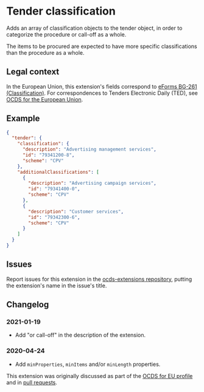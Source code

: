 # Tender classification

Adds an array of classification objects to the tender object, in order to categorize the procedure or call-off as a whole.

The items to be procured are expected to have more specific classifications than the procedure as a whole.

## Legal context

In the European Union, this extension's fields correspond to [eForms BG-261 (Classification)](https://docs.ted.europa.eu/eforms/latest/reference/business-terms/). For correspondences to Tenders Electronic Daily (TED), see [OCDS for the European Union](https://standard.open-contracting.org/profiles/eu/latest/en/).

## Example

```json
{
  "tender": {
    "classification": {
      "description": "Advertising management services",
      "id": "79341200-8",
      "scheme": "CPV"
    },
    "additionalClassifications": [
      {
        "description": "Advertising campaign services",
        "id": "79341400-0",
        "scheme": "CPV"
      },
      {
        "description": "Customer services",
        "id": "79342300-6",
        "scheme": "CPV"
      }
    ]
  }
}
```

## Issues

Report issues for this extension in the [ocds-extensions repository](https://github.com/open-contracting/ocds-extensions/issues), putting the extension's name in the issue's title.

## Changelog

### 2021-01-19

- Add "or call-off" in the description of the extension.

### 2020-04-24

- Add `minProperties`, `minItems` and/or `minLength` properties.

This extension was originally discussed as part of the [OCDS for EU profile](https://github.com/open-contracting-extensions/european-union/issues) and in [pull requests](https://github.com/open-contracting-extensions/ocds_tenderClassification_extension/pulls?q=is%3Apr+is%3Aclosed).
